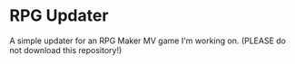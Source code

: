 # RPG Updater
A simple updater for an RPG Maker MV game I'm working on. (PLEASE do not download this repository!)
